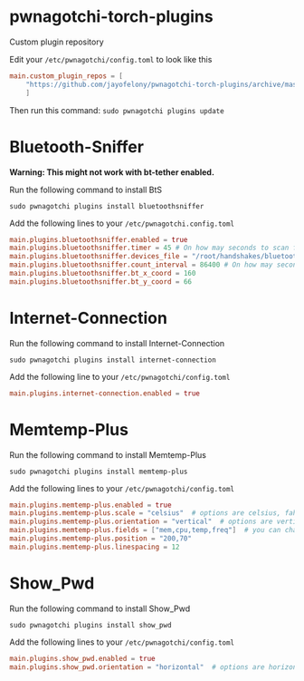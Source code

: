 # pwnagotchi-torch-plugins
Custom plugin repository

Edit your `/etc/pwnagotchi/config.toml` to look like this

```TOML
main.custom_plugin_repos = [
    "https://github.com/jayofelony/pwnagotchi-torch-plugins/archive/master.zip",
    ]
```
Then run this command: `sudo pwnagotchi plugins update`


# Bluetooth-Sniffer
**Warning: This might not work with bt-tether enabled.**

Run the following command to install BtS

`sudo pwnagotchi plugins install bluetoothsniffer`

Add the following lines to your `/etc/pwnagotchi.config.toml`

```TOML
main.plugins.bluetoothsniffer.enabled = true
main.plugins.bluetoothsniffer.timer = 45 # On how may seconds to scan for bluetooth devices
main.plugins.bluetoothsniffer.devices_file = "/root/handshakes/bluetooth_devices.json"  # Path to the JSON file with bluetooth devices
main.plugins.bluetoothsniffer.count_interval = 86400 # On how may seconds to update count bluetooth devices
main.plugins.bluetoothsniffer.bt_x_coord = 160
main.plugins.bluetoothsniffer.bt_y_coord = 66
```

# Internet-Connection
Run the following command to install Internet-Connection

`sudo pwnagotchi plugins install internet-connection`

Add the following line to your `/etc/pwnagotchi/config.toml`

```TOML
main.plugins.internet-connection.enabled = true
```

# Memtemp-Plus
Run the following command to install Memtemp-Plus

`sudo pwnagotchi plugins install memtemp-plus`

Add the following lines to your `/etc/pwnagotchi/config.toml`

```TOML
main.plugins.memtemp-plus.enabled = true
main.plugins.memtemp-plus.scale = "celsius"  # options are celsius, fahrenheit, kelvin
main.plugins.memtemp-plus.orientation = "vertical"  # options are vertical or horizontal
main.plugins.memtemp-plus.fields = ["mem,cpu,temp,freq"]  # you can change order
main.plugins.memtemp-plus.position = "200,70"
main.plugins.memtemp-plus.linespacing = 12
```

# Show_Pwd
Run the following command to install Show_Pwd

`sudo pwnagotchi plugins install show_pwd`

Add the following lines to your `/etc/pwnagotchi/config.toml`

```TOML
main.plugins.show_pwd.enabled = true
main.plugins.show_pwd.orientation = "horizontal"  # options are horizontal or vertical
```